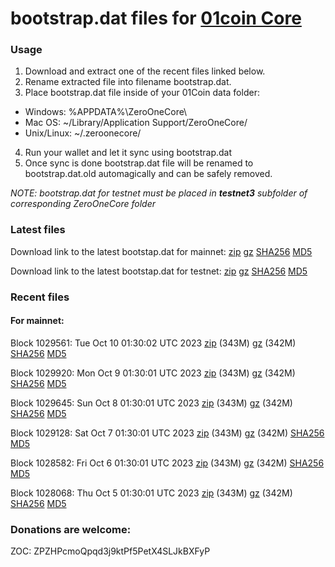 # bootstrap.dat files for [01coin Core](https://01coin.io)

### Usage

1. Download and extract one of the recent files linked below.
2. Rename extracted file into filename bootstrap.dat.
3. Place bootstrap.dat file inside of your 01Coin data folder:
 - Windows: %APPDATA%\ZeroOneCore\
 - Mac OS: ~/Library/Application Support/ZeroOneCore/
 - Unix/Linux: ~/.zeroonecore/
4. Run your wallet and let it sync using bootstrap.dat
5. Once sync is done bootstrap.dat file will be renamed to bootstrap.dat.old automagically and can be safely removed.

_NOTE: bootstrap.dat for testnet must be placed in **testnet3** subfolder of corresponding ZeroOneCore folder_

### Latest files
Download link to the latest bootstap.dat for mainnet: [zip](https://files.01coin.io/mainnet/bootstrap.dat.zip) [gz](https://files.01coin.io/mainnet/bootstrap.dat.tar.gz) [SHA256](https://files.01coin.io/mainnet/sha256.txt) [MD5](https://files.01coin.io/mainnet/md5.txt)

Download link to the latest bootstap.dat for testnet: [zip](https://files.01coin.io/testnet/bootstrap.dat.zip) [gz](https://files.01coin.io/testnet/bootstrap.dat.tar.gz) [SHA256](https://files.01coin.io/testnet/sha256.txt) [MD5](https://files.01coin.io/testnet/md5.txt)

### Recent files

#### For mainnet:

Block 1029561: Tue Oct 10 01:30:02 UTC 2023 [zip](https://files.01coin.io/mainnet/2023-10-10/bootstrap.dat.zip) (343M) [gz](https://files.01coin.io/mainnet/2023-10-10/bootstrap.dat.tar.gz) (342M) [SHA256](https://files.01coin.io/mainnet/2023-10-10/sha256.txt) [MD5](https://files.01coin.io/mainnet/2023-10-10/md5.txt)

Block 1029920: Mon Oct  9 01:30:01 UTC 2023 [zip](https://files.01coin.io/mainnet/2023-10-09/bootstrap.dat.zip) (343M) [gz](https://files.01coin.io/mainnet/2023-10-09/bootstrap.dat.tar.gz) (342M) [SHA256](https://files.01coin.io/mainnet/2023-10-09/sha256.txt) [MD5](https://files.01coin.io/mainnet/2023-10-09/md5.txt)

Block 1029645: Sun Oct  8 01:30:01 UTC 2023 [zip](https://files.01coin.io/mainnet/2023-10-08/bootstrap.dat.zip) (343M) [gz](https://files.01coin.io/mainnet/2023-10-08/bootstrap.dat.tar.gz) (342M) [SHA256](https://files.01coin.io/mainnet/2023-10-08/sha256.txt) [MD5](https://files.01coin.io/mainnet/2023-10-08/md5.txt)

Block 1029128: Sat Oct  7 01:30:01 UTC 2023 [zip](https://files.01coin.io/mainnet/2023-10-07/bootstrap.dat.zip) (343M) [gz](https://files.01coin.io/mainnet/2023-10-07/bootstrap.dat.tar.gz) (342M) [SHA256](https://files.01coin.io/mainnet/2023-10-07/sha256.txt) [MD5](https://files.01coin.io/mainnet/2023-10-07/md5.txt)

Block 1028582: Fri Oct  6 01:30:01 UTC 2023 [zip](https://files.01coin.io/mainnet/2023-10-06/bootstrap.dat.zip) (343M) [gz](https://files.01coin.io/mainnet/2023-10-06/bootstrap.dat.tar.gz) (342M) [SHA256](https://files.01coin.io/mainnet/2023-10-06/sha256.txt) [MD5](https://files.01coin.io/mainnet/2023-10-06/md5.txt)

Block 1028068: Thu Oct  5 01:30:01 UTC 2023 [zip](https://files.01coin.io/mainnet/2023-10-05/bootstrap.dat.zip) (343M) [gz](https://files.01coin.io/mainnet/2023-10-05/bootstrap.dat.tar.gz) (342M) [SHA256](https://files.01coin.io/mainnet/2023-10-05/sha256.txt) [MD5](https://files.01coin.io/mainnet/2023-10-05/md5.txt)


### Donations are welcome:

ZOC: ZPZHPcmoQpqd3j9ktPf5PetX4SLJkBXFyP
